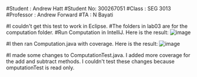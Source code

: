 #Student : Andrew Hatt
#Student No: 300267051
#Class : SEG 3013 
#Professor : Andrew Forward
#TA : N Bayati


#I couldn't get this test to work in Eclipse.
#The folders in lab03 are for the computation folder.
#Run Computation in IntelliJ. Here is the result:
![image](https://user-images.githubusercontent.com/43865276/120698387-fb894c00-c47c-11eb-8822-4473a1e403c1.png)





#I then ran Computation.java with coverage. Here is the result:
![image](https://user-images.githubusercontent.com/43865276/120698472-1d82ce80-c47d-11eb-9cf5-613f87e78071.png)

#I made some changes to ComputationTest.java. I added more coverage for the add and subtract methods.
I couldn't test these changes because omputationTest is read only.






